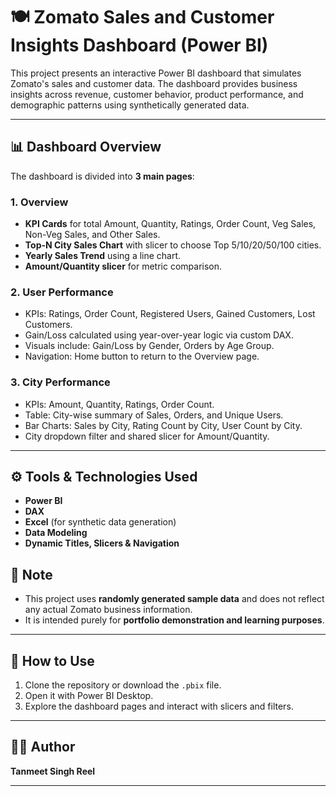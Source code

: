 # 🍽️ Zomato Sales and Customer Insights Dashboard (Power BI)

This project presents an interactive Power BI dashboard that simulates Zomato's sales and customer data. The dashboard provides business insights across revenue, customer behavior, product performance, and demographic patterns using synthetically generated data.

---

## 📊 Dashboard Overview

The dashboard is divided into **3 main pages**:

### 1. **Overview**
- **KPI Cards** for total Amount, Quantity, Ratings, Order Count, Veg Sales, Non-Veg Sales, and Other Sales.
- **Top-N City Sales Chart** with slicer to choose Top 5/10/20/50/100 cities.
- **Yearly Sales Trend** using a line chart.
- **Amount/Quantity slicer** for metric comparison.

### 2. **User Performance**
- KPIs: Ratings, Order Count, Registered Users, Gained Customers, Lost Customers.
- Gain/Loss calculated using year-over-year logic via custom DAX.
- Visuals include: Gain/Loss by Gender, Orders by Age Group.
- Navigation: Home button to return to the Overview page.

### 3. **City Performance**
- KPIs: Amount, Quantity, Ratings, Order Count.
- Table: City-wise summary of Sales, Orders, and Unique Users.
- Bar Charts: Sales by City, Rating Count by City, User Count by City.
- City dropdown filter and shared slicer for Amount/Quantity.

---

## ⚙️ Tools & Technologies Used

- **Power BI**
- **DAX**
- **Excel** (for synthetic data generation)
- **Data Modeling**
- **Dynamic Titles, Slicers & Navigation**


## 📌 Note

- This project uses **randomly generated sample data** and does not reflect any actual Zomato business information.
- It is intended purely for **portfolio demonstration and learning purposes**.

---

## 🚀 How to Use

1. Clone the repository or download the `.pbix` file.
2. Open it with Power BI Desktop.
3. Explore the dashboard pages and interact with slicers and filters.

---

## 👨‍💻 Author

**Tanmeet Singh Reel**  

---

